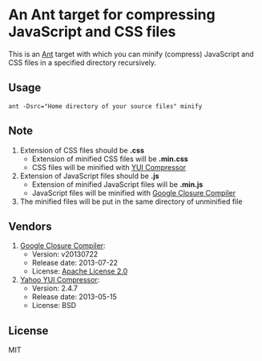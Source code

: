 # An Ant target for compressing JavaScript and CSS files #
This is an [Ant](http://ant.apache.org/) target with which you can minify (compress) JavaScript and CSS files in a specified directory recursively.

## Usage ##
    ant -Dsrc="Home directory of your source files" minify

## Note ##

1. Extension of CSS files should be **.css**
	- Extension of minified CSS files will be **.min.css**
	- CSS files will be minified with [YUI Compressor](http://yui.github.io/yuicompressor/)
2. Extension of JavaScript files should be **.js**
	- Extension of minified JavaScript files will be **.min.js**
    - JavaScript files will be minified with [Google Closure Compiler](https://github.com/google/closure-compiler)
3. The minified files will be put in the same directory of unminified file

## Vendors ##

1. [Google Closure Compiler](https://github.com/google/closure-compiler):
    - Version:        v20130722
    - Release date:   2013-07-22
    - License:        [Apache License 2.0](http://www.apache.org/licenses/LICENSE-2.0)
2. [Yahoo YUI Compressor](http://yui.github.io/yuicompressor/):
	- Version:        2.4.7
    - Release date:   2013-05-15
    - License:        BSD

## License ##
MIT
